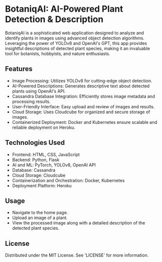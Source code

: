 # BotaniqAI: AI-Powered Plant Detection &amp; Description
BotaniqAI is a sophisticated web application designed to analyze and identify plants in images using advanced object detection algorithms. Leveraging the power of YOLOv8 and OpenAI's GPT, this app provides insightful descriptions of detected plant species, making it an invaluable tool for botanists, hobbyists, and nature enthusiasts.

## Features
- Image Processing: Utilizes YOLOv8 for cutting-edge object detection.
- AI-Powered Descriptions: Generates descriptive text about detected plants using OpenAI's API.
- Cassandra Database Integration: Efficiently stores image metadata and processing results.
- User-Friendly Interface: Easy upload and review of images and results.
- Cloud Storage: Uses Cloudcube for organized and secure storage of images.
- Containerized Deployment: Docker and Kubernetes ensure scalable and reliable deployment on Heroku.

## Technologies Used
- Frontend: HTML, CSS, JavaScript
- Backend: Python, Flask
- AI and ML: PyTorch, YOLOv8, OpenAI API
- Database: Cassandra
- Cloud Storage: Cloudcube
- Containerization and Orchestration: Docker, Kubernetes
- Deployment Platform: Heroku

## Usage
- Navigate to the home page.
- Upload an image of a plant.
- View the processed image along with a detailed description of the detected plant species.

## License
Distributed under the MIT License. See 'LICENSE' for more information.
